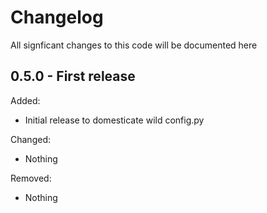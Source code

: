 # Changelog

All signficant changes to this code will be documented here

## 0.5.0 - First release
Added:
* Initial release to domesticate wild config.py

Changed:
* Nothing

Removed:
* Nothing
